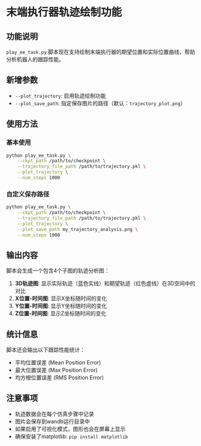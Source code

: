 # 末端执行器轨迹绘制功能

## 功能说明

`play_ee_task.py` 脚本现在支持绘制末端执行器的期望位置和实际位置曲线，帮助分析机器人的跟踪性能。

## 新增参数

- `--plot_trajectory`: 启用轨迹绘制功能
- `--plot_save_path`: 指定保存图片的路径（默认：`trajectory_plot.png`）

## 使用方法

### 基本使用
```bash
python play_ee_task.py \
    --ckpt_path /path/to/checkpoint \
    --trajectory_file_path /path/to/trajectory.pkl \
    --plot_trajectory \
    --num_steps 1000
```

### 自定义保存路径
```bash
python play_ee_task.py \
    --ckpt_path /path/to/checkpoint \
    --trajectory_file_path /path/to/trajectory.pkl \
    --plot_trajectory \
    --plot_save_path my_trajectory_analysis.png \
    --num_steps 1000
```

## 输出内容

脚本会生成一个包含4个子图的轨迹分析图：

1. **3D轨迹图**: 显示实际轨迹（蓝色实线）和期望轨迹（红色虚线）在3D空间中的对比
2. **X位置-时间图**: 显示X坐标随时间的变化
3. **Y位置-时间图**: 显示Y坐标随时间的变化  
4. **Z位置-时间图**: 显示Z坐标随时间的变化

## 统计信息

脚本还会输出以下跟踪性能统计：
- 平均位置误差 (Mean Position Error)
- 最大位置误差 (Max Position Error)  
- 均方根位置误差 (RMS Position Error)

## 注意事项

- 轨迹数据会在每个仿真步骤中记录
- 图片会保存到wandb运行目录中
- 如果启用了可视化模式，图形也会在屏幕上显示
- 确保安装了matplotlib: `pip install matplotlib`